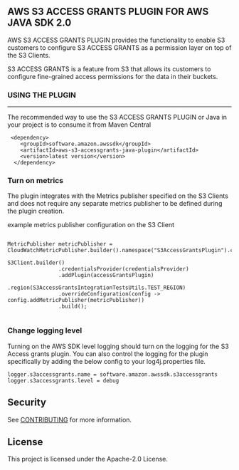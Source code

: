 ## AWS S3 ACCESS GRANTS PLUGIN FOR AWS JAVA SDK 2.0

AWS S3 ACCESS GRANTS PLUGIN provides the functionality to enable S3 customers to configure S3 ACCESS GRANTS as a permission layer on top of the S3 Clients.

S3 ACCESS GRANTS is a feature from S3 that allows its customers to configure fine-grained access permissions for the data in their buckets.

### USING THE PLUGIN

---

The recommended way to use the S3 ACCESS GRANTS PLUGIN or Java in your project is to consume it from Maven Central


```
 <dependency>
    <groupId>software.amazon.awssdk</groupId>
    <artifactId>aws-s3-accessgrants-java-plugin</artifactId>
    <version>latest version</version>
  </dependency>
```

### Turn on metrics

The plugin integrates with the Metrics publisher specified on the S3 Clients and does not require any separate metrics publisher to be defined during the plugin creation.

example metrics publisher configuration on the S3 Client

```

MetricPublisher metricPublisher = CloudWatchMetricPublisher.builder().namespace("S3AccessGrantsPlugin").cloudWatchClient(CloudWatchAsyncClient.builder().region(S3AccessGrantsIntegrationTestsUtils.TEST_REGION).credentialsProvider(credentialsProvider).build()).build();

S3Client.builder()
                .credentialsProvider(credentialsProvider)
                .addPlugin(accessGrantsPlugin)
                .region(S3AccessGrantsIntegrationTestsUtils.TEST_REGION)
                .overrideConfiguration(config -> config.addMetricPublisher(metricPublisher))
                .build();
            
```

### Change logging level

Turning on the AWS SDK level logging should turn on the logging for the S3 Access grants plugin. You can also control the logging for the plugin specifically by adding the below config to your log4j.properties file.

```
logger.s3accessgrants.name = software.amazon.awssdk.s3accessgrants
logger.s3accessgrants.level = debug
```

## Security

See [CONTRIBUTING](CONTRIBUTING.md#security-issue-notifications) for more information.

## License

This project is licensed under the Apache-2.0 License.

